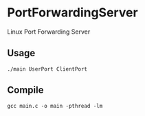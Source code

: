 # PortForwardingServer
Linux Port Forwarding Server
## Usage
    ./main UserPort ClientPort
## Compile
    gcc main.c -o main -pthread -lm

